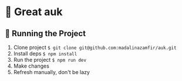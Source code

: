 # 🐧 Great auk

## 👟 Running the Project

1. Clone project `$ git clone git@github.com:madalinazamfir/auk.git`
2. Install deps `$ npm install`
3. Run the project `$ npm run dev`
4. Make changes
5. Refresh manually, don't be lazy
